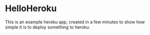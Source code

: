 HelloHeroku
===========
This is an example heroku app, created in a few minutes to show how simple it is to deploy something to heroku.
